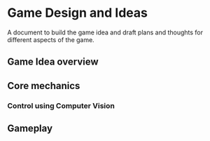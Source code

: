 # Game Design and Ideas

A document to build the game idea and draft plans and thoughts for different aspects of the game.

## Game Idea overview

## Core mechanics

### Control using Computer Vision

## Gameplay


